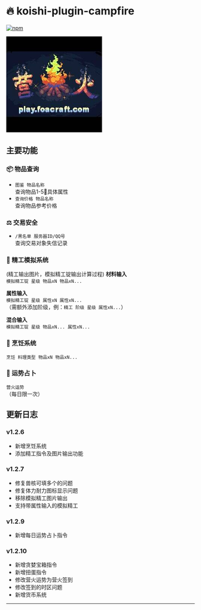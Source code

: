 # 🔥 koishi-plugin-campfire

[![npm](https://img.shields.io/npm/v/koishi-plugin-campfire?style=flat-square)](https://www.npmjs.com/package/koishi-plugin-campfire)

![Campfire Icon](icon.jpg)

## 主要功能

### 📦 物品查询
- `图鉴 物品名称`  
  查询物品1-5🌟具体属性
- `查询价格 物品名称`  
  查询物品参考价格

### ⚖️ 交易安全
- `/黑名单 服务器ID/QQ号`  
  查询交易对象失信记录

### 🔨 精工模拟系统
(精工输出图片，模拟精工锭输出计算过程)
**材料输入**  
`模拟精工锭 星级 物品xN 物品xN...`  

**属性输入**  
`模拟精工锭 星级 属性xN 属性xN...`  
（需额外添加阶级，例：`精工 阶级 星级 属性xN...`）

**混合输入**  
`模拟精工锭 星级 物品xN... 属性xN...`

### 🍳 烹饪系统
`烹饪 料理类型 物品xN 物品xN...`

### 🔮 运势占卜
`营火运势`  
（每日限一次）

## 更新日志

### v1.2.6
- 新增烹饪系统
- 添加精工指令及图片输出功能

### v1.2.7
- 修复兽核可填多个的问题
- 修复体力耐力图标显示问题
- 移除模拟精工图片输出
- 支持带属性输入的模拟精工

### v1.2.9
- 新增每日运势占卜指令

### v1.2.10
- 新增贪婪宝箱指令
- 新增扭蛋指令
- 修改营火运势为营火签到
- 修改签到的时区问题
- 新增货币系统
---

